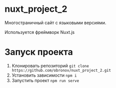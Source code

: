 # nuxt_project_2
Многостраничный сайт с языковыми версиями.

Используется фреймворк Nuxt.js

# Запуск проекта
1) Клонировать репозиторий `git clone https://github.com/obronov/nuxt_project_2.git`
2) Установить зависимости `npm i`
3) Запустить проект `npm run serve`